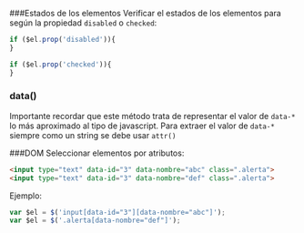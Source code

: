 ###Estados de los elementos
Verificar el estados de los elementos para según la propiedad `disabled` o `checked`:

```javascript
if ($el.prop('disabled')){
}

if ($el.prop('checked')){
}
```

### data()
Importante recordar que este método trata de representar el valor de `data-*` lo más aproximado al tipo de javascript. Para extraer el valor de `data-*` siempre como un string se debe usar `attr()`

###DOM
Seleccionar elementos por atributos:
```html
<input type="text" data-id="3" data-nombre="abc" class=".alerta">
<input type="text" data-id="3" data-nombre="def" class=".alerta">
```
Ejemplo:
```javascript
var $el = $('input[data-id="3"][data-nombre="abc"]');
var $el = $('.alerta[data-nombre="def"]');
```

